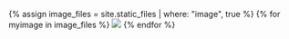 {% assign image_files = site.static_files | where: "image", true %}
{% for myimage in image_files %}
   <img style="max-width:20%" src="https://valllllll2000.github.io/test-pages/{{myimage.path}}"/>
{% endfor %}
